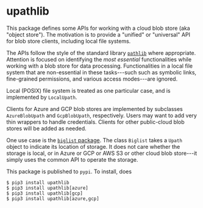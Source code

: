 # upathlib

This package defines some APIs for working with a cloud blob store (aka "object store"). The motivation is to provide a "unified" or "universal" API for blob store clients, including local file systems.

The APIs follow the style of the standard library [`pathlib`](https://docs.python.org/3/library/pathlib.html) where appropriate.
Attention is focused on identifying the *most essential* functionalities
while working with a blob store for data processing.
Functionalities in a local file system that are non-essential in these tasks---such
such as symbolic links, fine-grained permissions,
 and various access modes---are ignored.

Local (POSIX) file system is treated as one particular case,
and is implemented by `LocalUpath`.

Clients for Azure and GCP blob stores are implemented by subclasses
`AzureBlobUpath` and `GcpBlobUpath`, respectively. Users may want to
add very thin wrappers to handle credentials. Clients for other public-cloud blob stores will be added as needed.

One use case is the [`biglist` package](https://github.com/zpz/biglist).
The class `Biglist` takes a `Upath` object to indicate its location of storage.
It does not care whether the storage is local, or in Azure or GCP or AWS S3 or other
cloud blob store---it simply uses the common API to operate the storage.

This package is published to `pypi`. To install, does

```
$ pip3 install upathlib
$ pip3 install upathlib[azure]
$ pip3 install upathlib[gcp]
$ pip3 install upathlib[azure,gcp]
```
